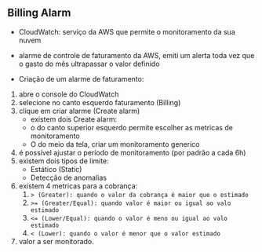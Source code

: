 ## Billing Alarm

- CloudWatch: serviço da AWS que permite o monitoramento da sua nuvem 
- alarme de controle de faturamento da AWS, emiti um alerta toda vez que o gasto do mês ultrapassar o valor definido

- Criação de um alarme de faturamento:
 1. abre o console do CloudWatch
 2. selecione no canto esquerdo faturamento (Billing)
 3. clique em criar alarme (Create alarm)
    - existem dois Create alarm:
     - o do canto superior esquerdo permite escolher as metricas de monitoramento
     - O do meio da tela, criar um monitoramento generico
 4. é possível ajustar o período de monitoramento (por padrão a cada 6h)
 5. existem dois tipos de limite:
    - Estático (Static)
    - Detecção de anomalias
 6. existem 4 metricas para a cobrança:
     1.  `> (Greater): quando o valor da cobrança é maior que o estimado`
     2.  `>= (Greater/Equal): quando valor é maior ou igual ao valo estimado `
     3.  `<= (Lower/Equal): quando o valor é meno ou igual ao valo estimado`
     3.  `< (Lower): quando o valor é menor que o valor estimado`
 7. valor a ser monitorado.
